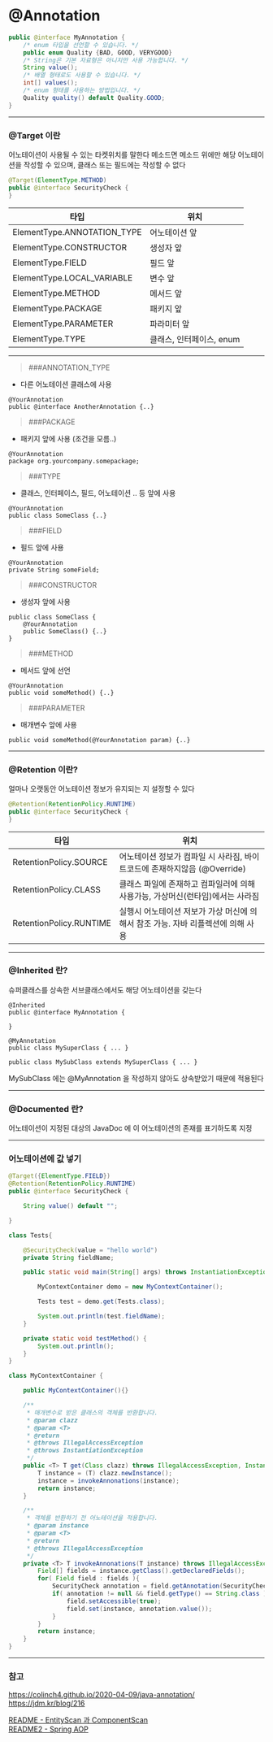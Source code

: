 # @Annotation

```java
public @interface MyAnnotation {
    /* enum 타입을 선언할 수 있습니다. */
    public enum Quality {BAD, GOOD, VERYGOOD}
    /* String은 기본 자료형은 아니지만 사용 가능합니다. */
    String value();
    /* 배열 형태로도 사용할 수 있습니다. */
    int[] values();
    /* enum 형태를 사용하는 방법입니다. */
    Quality quality() default Quality.GOOD;
}
```
----
### @Target 이란
어노테이션이 사용될 수 있는 타켓위치를 말한다
메소드면 메소드 위에만 해당 어노테이션을 작성할 수 있으며, 클래스 또는 필드에는 작성할 수 없다

```java
@Target(ElementType.METHOD)
public @interface SecurityCheck {
}
```

|타입|위치|
|---|---|
|ElementType.ANNOTATION_TYPE|어노테이션 앞|
|ElementType.CONSTRUCTOR|생성자 앞|
|ElementType.FIELD|필드 앞|
|ElementType.LOCAL_VARIABLE|변수 앞|
|ElementType.METHOD|메서드 앞|
|ElementType.PACKAGE|패키지 앞|
|ElementType.PARAMETER|파라미터 앞|
|ElementType.TYPE|클래스, 인터페이스, enum|

---
>###ANNOTATION_TYPE 
- 다른 어노테이션 클래스에 사용
```
@YourAnnotation
public @interface AnotherAnnotation {..}
```

>###PACKAGE
- 패키지 앞에 사용 (조건을 모름..)
```
@YourAnnotation
package org.yourcompany.somepackage;
```

>###TYPE
- 클래스, 인터페이스, 필드, 어노테이션 .. 등 앞에 사용
```
@YourAnnotation
public class SomeClass {..}
```

>###FIELD
- 필드 앞에 사용
```
@YourAnnotation
private String someField;
```

>###CONSTRUCTOR
- 생성자 앞에 사용
```
public class SomeClass {
    @YourAnnotation
    public SomeClass() {..}
}
```

>###METHOD
- 메서드 앞에 선언
```
@YourAnnotation
public void someMethod() {..}
```

>###PARAMETER
- 매개변수 앞에 사용
```
public void someMethod(@YourAnnotation param) {..}
```

---
### @Retention 이란?
얼마나 오랫동안 어노테이션 정보가 유지되는 지 설정할 수 있다
```java
@Retention(RetentionPolicy.RUNTIME)
public @interface SecurityCheck {
}
```
|타입|위치|
|---|---|
|RetentionPolicy.SOURCE|어노테이션 정보가 컴파일 시 사라짐, 바이트코드에 존재하지않음 (@Override)|
|RetentionPolicy.CLASS|클래스 파일에 존재하고 컴파일러에 의해 사용가능, 가상머신(런타임)에서는 사라짐|
|RetentionPolicy.RUNTIME|실행시 어노테이션 저보가 가상 머신에 의해서 참조 가능. 자바 리플렉션에 의해 사용|

---
### @Inherited 란?
슈퍼클래스를 상속한 서브클래스에서도 해당 어노테이션을 갖는다

```
@Inherited
public @interface MyAnnotation {

} 

@MyAnnotation
public class MySuperClass { ... } 

public class MySubClass extends MySuperClass { ... } 
```
MySubClass 에는 @MyAnnotation 을 작성하지 않아도 상속받았기 때문에 적용된다

---
### @Documented 란?
어노테이션이 지정된 대상의 JavaDoc 에 이 어노테이션의 존재를 표기하도록 지정

---
### 어노테이션에 값 넣기
```java
@Target({ElementType.FIELD})
@Retention(RetentionPolicy.RUNTIME)
public @interface SecurityCheck {

    String value() default "";

}

class Tests{

    @SecurityCheck(value = "hello world")
    private String fieldName;

    public static void main(String[] args) throws InstantiationException, IllegalAccessException {

        MyContextContainer demo = new MyContextContainer();

        Tests test = demo.get(Tests.class);

        System.out.println(test.fieldName);
    }

    private static void testMethod() {
        System.out.println();
    }
}

class MyContextContainer {

    public MyContextContainer(){}

    /**
     * 매개변수로 받은 클래스의 객체를 반환합니다.
     * @param clazz
     * @param <T>
     * @return
     * @throws IllegalAccessException
     * @throws InstantiationException
     */
    public <T> T get(Class clazz) throws IllegalAccessException, InstantiationException {
        T instance = (T) clazz.newInstance();
        instance = invokeAnnonations(instance);
        return instance;
    }

    /**
     * 객체를 반환하기 전 어노테이션을 적용합니다.
     * @param instance
     * @param <T>
     * @return
     * @throws IllegalAccessException
     */
    private <T> T invokeAnnonations(T instance) throws IllegalAccessException {
        Field[] fields = instance.getClass().getDeclaredFields();
        for( Field field : fields ){
            SecurityCheck annotation = field.getAnnotation(SecurityCheck.class);
            if( annotation != null && field.getType() == String.class ){
                field.setAccessible(true);
                field.set(instance, annotation.value());
            }
        }
        return instance;
    }
}
```
---
### 참고
https://colinch4.github.io/2020-04-09/java-annotation/
https://jdm.kr/blog/216

[README - EntityScan 과 ComponentScan ](./README.md)  
[README2 - Spring AOP ](./README2.md)  
